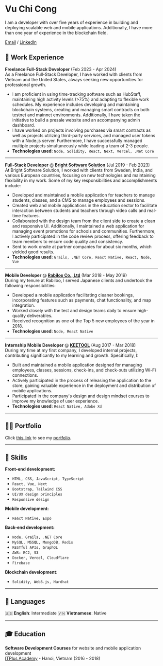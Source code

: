 # Vu Chi Cong

I am a developer with over five years of experience in building and deploying scalable web and mobile applications. Additionally, I have more than one year of experience in the blockchain field.

[Email](mailto:cngvu.work@gmail.com) / [LinkedIn](https://www.linkedin.com/in/jv98/)

## 💼 Work Experience

**Freelance Full-Stack Developer** (Feb 2023 - Apr 2024)<br>
As a Freelance Full-Stack Developer, I have worked with clients from Vietnam and the United States, always seeking new opportunities for professional growth.

- I am proficient in using time-tracking software such as HubStaff, maintaining high activity levels (>75%) and adapting to flexible work schedules. My experience includes developing and maintaining blockchain systems, creating and managing smart contracts on both testnet and mainnet environments. Additionally, I have taken the initiative to build a presale website and an accompanying admin dashboard.
- I have worked on projects involving purchases via smart contracts as well as projects utilizing third-party services, and managed user tokens with a Node.js server. Furthermore, I have successfully managed multiple projects simultaneously while leading a team of 2-3 people.
- **Technologies used:** `Node, Solidity, React, Next, Vercel, .Net Core`

---

**Full-Stack Developer** @ **[Bright Software Solution](https://www.brightsoftsolution.com/)** (Jul 2019 - Feb 2023)<br>
At Bright Software Solution, I worked with clients from Sweden, India, and various European countries, focusing on new technologies and maintaining flexibility in my work. Some of my key responsibilities and accomplishments include:

- Developed and maintained a mobile application for teachers to manage students, classes, and a CMS to manage employees and sessions.
- Created web and mobile applications in the education sector to facilitate interaction between students and teachers through video calls and real-time features.
- Collaborated with the design team from the client side to create a clean and responsive UI. Additionally, I maintained a web application for managing event promotions for schools and communities. Furthermore, I actively participated in the code review process, offering feedback to team members to ensure code quality and consistency.
- Sent to work onsite at partner companies for about six months, which yielded good results.
- **Technologies used:** `Grails, .NET Core, React Native, React, Node, Vue`

---

**Mobile Developer** @ **[Rabiloo Co., Ltd](https://rabiloo.com/)** (Mar 2018 - May 2019)<br>
During my tenure at Rabiloo, I served Japanese clients and undertook the following responsibilities:

- Developed a mobile application facilitating cleaner bookings, incorporating features such as payments, chat functionality, and map integration.
- Worked closely with the test and design teams daily to ensure high-quality deliverables.
- Received recognition as one of the Top 5 new employees of the year in 2018.
- **Technologies used:** `Node, React Native`

---

**Internship Mobile Developer** @ **[KEETOOL](https://www.facebook.com/keetool/)** (Aug 2017 - Mar 2018)<br>
During my time at my first company, I developed internal projects, contributing significantly to my learning and growth. Specifically, I:

- Built and maintained a mobile application designed for managing employees, classes, sessions, check-ins, and check-outs utilizing Wi-Fi connections.
- Actively participated in the process of releasing the application to the store, gaining valuable experience in the deployment and distribution of mobile applications.
- Participated in the company's design and design mindset courses to improve my knowledge of user experience.
- **Technologies used:** `React Native, Adobe Xd`

---

## 🧑‍💻 Portfolio

Click [this link](https://congvc.com/) to see my [portfolio](https://congvc.com/).

---

## 🔨 Skills

**Front-end development:**

- `HTML, CSS, JavaScript, TypeScript`
- `React, Vue, Next`
- `Bootstrap, Tailwind CSS`
- `UI/UX design principles`
- `Responsive design`

**Mobile development:**

- `React Native, Expo`

**Back-end development:**

- `Node, Grails, .NET Core`
- `MySQL, MSSQL, MongoDB, Redis`
- `RESTful APIs, GraphQL`
- `AWS: EC2, S3`
- `Docker, Vercel, Cloudflare`
- `Firebase`

**Blockchain development:**

- `Solidity, Web3.js, Hardhat`

---

## 💬 Languages

🇺🇸 **English**: Intermediate
🇻🇳 **Vietnamese**: Native <br>

---

## 🎓 Education

**Software Development Courses** for website and mobile application development<br>
[ITPlus Academy](http://itplus-academy.edu.vn/) - Hanoi, Vietnam (2016 - 2018) <br>
